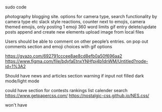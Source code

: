 


 sudo code 
	


  photography blogging site.
       options for camera type,
        search functionality by camera type etc
         slack style reactions, counter next to emojis, camera themed emojis, only posting 1 emoji
          360 word limits
           gif entry
           delete/update posts
            append and create new elements
            upload image from local files

  Users should be able to comment on other people’s entries. on pop out comments section and emoji choices with gif options



  https://gyazo.com/692791cccee8ae8cd8efb0a50f696aa2
   https://www.figma.com/file/bdyfaEtnxYNHfpj4b1dnWM/Untitled?node-id=1%3A2

Should have
            news and articles section 
            warning if input not filled
            dark mode/light mode



could have
            section for contests
            rankings list
            calender search
            https://www.getpapercss.com/
            https://nostalgic-css.github.io/NES.css/



won't have


